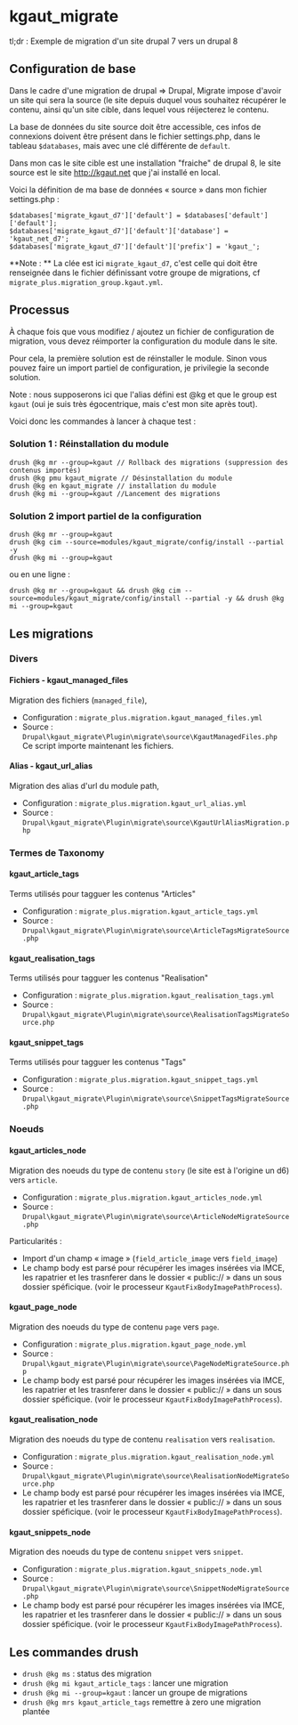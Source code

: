 # kgaut_migrate

tl;dr : Exemple de migration d'un site drupal 7 vers un drupal 8

## Configuration de base
Dans le cadre d'une migration de drupal => Drupal, Migrate impose d'avoir
un site qui sera la source (le site depuis duquel vous souhaitez récupérer
le contenu, ainsi qu'un site cible, dans lequel vous réijecterez le contenu.

La base de données du site source doit être accessible, ces infos de
connexions doivent être présent dans le fichier settings.php, dans le
tableau `$databases`, mais avec une clé différente de `default`.

Dans mon cas le site cible est une installation "fraiche" de drupal 8,
le site source est le site http://kgaut.net que j'ai installé en local.

Voici la définition de ma base de données « source » dans mon fichier
settings.php :

```
$databases['migrate_kgaut_d7']['default'] = $databases['default']['default'];
$databases['migrate_kgaut_d7']['default']['database'] = 'kgaut_net_d7';
$databases['migrate_kgaut_d7']['default']['prefix'] = 'kgaut_';
```

**Note : ** La clée est ici `migrate_kgaut_d7`, c'est celle qui doit être
renseignée dans le fichier définissant votre groupe de migrations, cf
`migrate_plus.migration_group.kgaut.yml`.


## Processus

À chaque fois que vous modifiez / ajoutez un fichier de configuration de
migration, vous devez réimporter la configuration du module dans le site.

Pour cela, la première solution est de réinstaller le module. Sinon vous
pouvez faire un import partiel de configuration, je privilegie la seconde
solution.

Note : nous supposerons ici que l'alias défini est @kg et que le group est
`kgaut` (oui je suis très égocentrique, mais c'est mon site après tout).

Voici donc les commandes à lancer à chaque test :

### Solution 1 : Réinstallation du module

```
drush @kg mr --group=kgaut // Rollback des migrations (suppression des contenus importés)
drush @kg pmu kgaut_migrate // Désinstallation du module
drush @kg en kgaut_migrate // installation du module
drush @kg mi --group=kgaut //Lancement des migrations
```
### Solution 2 import partiel de la configuration
```
drush @kg mr --group=kgaut
drush @kg cim --source=modules/kgaut_migrate/config/install --partial -y
drush @kg mi --group=kgaut
```

ou en une ligne :
```
drush @kg mr --group=kgaut && drush @kg cim --source=modules/kgaut_migrate/config/install --partial -y && drush @kg mi --group=kgaut
```
## Les migrations

### Divers

#### Fichiers - kgaut_managed_files
Migration des fichiers (`managed_file`),
  - Configuration : `migrate_plus.migration.kgaut_managed_files.yml`
  - Source : `Drupal\kgaut_migrate\Plugin\migrate\source\KgautManagedFiles.php`
Ce script importe maintenant les fichiers.

#### Alias - kgaut_url_alias
Migration des alias d'url du module path,
  - Configuration : `migrate_plus.migration.kgaut_url_alias.yml`
  - Source : `Drupal\kgaut_migrate\Plugin\migrate\source\KgautUrlAliasMigration.php`

### Termes de Taxonomy

#### kgaut_article_tags
Terms utilisés pour tagguer les contenus "Articles"
  - Configuration : `migrate_plus.migration.kgaut_article_tags.yml`
  - Source : `Drupal\kgaut_migrate\Plugin\migrate\source\ArticleTagsMigrateSource.php`

#### kgaut_realisation_tags
Terms utilisés pour tagguer les contenus "Realisation"
  - Configuration : `migrate_plus.migration.kgaut_realisation_tags.yml`
  - Source : `Drupal\kgaut_migrate\Plugin\migrate\source\RealisationTagsMigrateSource.php`

#### kgaut_snippet_tags
Terms utilisés pour tagguer les contenus "Tags"
  - Configuration : `migrate_plus.migration.kgaut_snippet_tags.yml`
  - Source : `Drupal\kgaut_migrate\Plugin\migrate\source\SnippetTagsMigrateSource.php`

### Noeuds

#### kgaut_articles_node
Migration des noeuds du type de contenu `story` (le site est à l'origine un d6) vers `article`.
  - Configuration : `migrate_plus.migration.kgaut_articles_node.yml`
  - Source : `Drupal\kgaut_migrate\Plugin\migrate\source\ArticleNodeMigrateSource.php`

Particularités :
  - Import d'un champ « image » (`field_article_image` vers `field_image`)
  - Le champ body est parsé pour récupérer les images insérées via IMCE,
  les rapatrier et les trasnferer dans le dossier « public:// » dans
  un sous dossier spéficique. (voir le processeur `KgautFixBodyImagePathProcess`).

#### kgaut_page_node
Migration des noeuds du type de contenu `page` vers `page`.
  - Configuration : `migrate_plus.migration.kgaut_page_node.yml`
  - Source : `Drupal\kgaut_migrate\Plugin\migrate\source\PageNodeMigrateSource.php`
  - Le champ body est parsé pour récupérer les images insérées via IMCE,
  les rapatrier et les trasnferer dans le dossier « public:// » dans
  un sous dossier spéficique. (voir le processeur `KgautFixBodyImagePathProcess`).

#### kgaut_realisation_node
Migration des noeuds du type de contenu `realisation` vers `realisation`.
  - Configuration : `migrate_plus.migration.kgaut_realisation_node.yml`
  - Source : `Drupal\kgaut_migrate\Plugin\migrate\source\RealisationNodeMigrateSource.php`
  - Le champ body est parsé pour récupérer les images insérées via IMCE,
  les rapatrier et les trasnferer dans le dossier « public:// » dans
  un sous dossier spéficique. (voir le processeur `KgautFixBodyImagePathProcess`).

#### kgaut_snippets_node
Migration des noeuds du type de contenu `snippet` vers `snippet`.
  - Configuration : `migrate_plus.migration.kgaut_snippets_node.yml`
  - Source : `Drupal\kgaut_migrate\Plugin\migrate\source\SnippetNodeMigrateSource.php`
  - Le champ body est parsé pour récupérer les images insérées via IMCE,
  les rapatrier et les trasnferer dans le dossier « public:// » dans
  un sous dossier spéficique. (voir le processeur `KgautFixBodyImagePathProcess`).

## Les commandes drush

 - `drush @kg ms` : status des migration
 - `drush @kg mi kgaut_article_tags` : lancer une migration
 - `drush @kg mi --group=kgaut` : lancer un groupe de migrations
 - `drush @kg mrs kgaut_article_tags` remettre à zero une migration plantée
